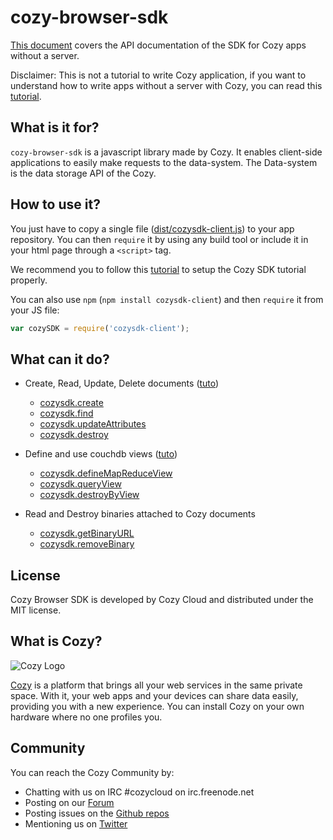 # cozy-browser-sdk

[This document](https://cozy.github.io/cozy-browser-sdk/index.html) covers the API documentation of the SDK for Cozy apps without a
server.

Disclaimer: This is not a tutorial to write Cozy application, if you want to understand how to write apps without a server with Cozy, you can read this [tutorial](https://dev.cozy.io/clientsideapp.html).

## What is it for?

`cozy-browser-sdk` is a javascript library made by Cozy. It enables client-side  applications to easily make requests to the data-system. The Data-system is the data
storage API of the Cozy.

## How to use it?

You just have to copy a single file ([dist/cozysdk-client.js](https://github.com/cozy/cozy-browser-sdk/tree/master/dist)) to your app repository. You can then `require` it by using any build tool or include it in your html page through a `<script>` tag.

We recommend you to follow this [tutorial](https://dev.cozy.io/clientsideapp.html) to setup the Cozy SDK tutorial properly.

You can also use `npm` (`npm install cozysdk-client`) and then `require` it from your JS file:
```js
var cozySDK = require('cozysdk-client');
```

## What can it do?

- Create, Read, Update, Delete documents ([tuto](http://cozy.github.io/cozy-browser-sdk/tutorial-doctype.html))
  - [cozysdk.create](http://cozy.github.io/cozy-browser-sdk/module-crud.html#.create)
  - [cozysdk.find](http://cozy.github.io/cozy-browser-sdk/module-crud.html#.find)
  - [cozysdk.updateAttributes](http://cozy.github.io/cozy-browser-sdk/module-crud.html#.updateAttributes)
  - [cozysdk.destroy](http://cozy.github.io/cozy-browser-sdk/module-crud.html#.destroy)

- Define and use couchdb views ([tuto](http://cozy.github.io/cozy-browser-sdk/tutorial-mapreduce.html))
  - [cozysdk.defineMapReduceView](http://cozy.github.io/cozy-browser-sdk/module-mapreduce.html#.defineMapReduceView)
  - [cozysdk.queryView](http://cozy.github.io/cozy-browser-sdk/module-mapreduce.html#.queryView)
  - [cozysdk.destroyByView](http://cozy.github.io/cozy-browser-sdk/module-mapreduce.html#.destroyByView)

- Read and Destroy binaries attached to Cozy documents
  - [cozysdk.getBinaryURL](http://cozy.github.io/cozy-browser-sdk/module-binaries.html#.getBinaryURL)
  - [cozysdk.removeBinary](http://cozy.github.io/cozy-browser-sdk/module-binaries.html#.removeBinary)


## License

Cozy Browser SDK is developed by Cozy Cloud and distributed under the MIT license.

## What is Cozy?

![Cozy Logo](https://raw.github.com/cozy/cozy-setup/gh-pages/assets/images/happycloud.png)

[Cozy](https://cozy.io) is a platform that brings all your web services in the
same private space.  With it, your web apps and your devices can share data
easily, providing you
with a new experience. You can install Cozy on your own hardware where no one
profiles you.

## Community

You can reach the Cozy Community by:

* Chatting with us on IRC #cozycloud on irc.freenode.net
* Posting on our [Forum](https://forum.cozy.io/)
* Posting issues on the [Github repos](https://github.com/cozy/)
* Mentioning us on [Twitter](https://twitter.com/mycozycloud)
